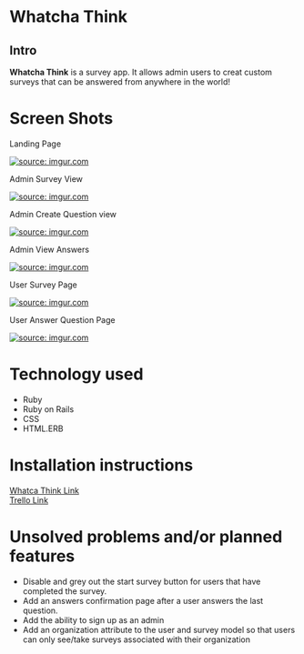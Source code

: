 <h1>Whatcha Think</h1>
<h2>Intro</h2>
<p><strong>Whatcha Think</strong> is a survey app. It allows admin users to creat custom surveys that can be answered from anywhere in the world!</p>
<h1>Screen Shots</h1>
<p>Landing Page</P>
<a href="https://imgur.com/Q9U9nYS"><img src="https://i.imgur.com/Q9U9nYS.png" title="source: imgur.com" /></a>
<p>Admin Survey View</p>
<a href="https://imgur.com/sDNSDVh"><img src="https://i.imgur.com/sDNSDVh.png" title="source: imgur.com" /></a>
<p>Admin Create Question view</p>
<a href="https://imgur.com/nJeBk3W"><img src="https://i.imgur.com/nJeBk3W.png" title="source: imgur.com" /></a>
<p>Admin View Answers</p>
<a href="https://imgur.com/IXXLXpm"><img src="https://i.imgur.com/IXXLXpm.png" title="source: imgur.com" /></a>
<p>User Survey Page</p>
<a href="https://imgur.com/WH741iM"><img src="https://i.imgur.com/WH741iM.png" title="source: imgur.com" /></a>
<p>User Answer Question Page</p>
<a href="https://imgur.com/zqP8dl9"><img src="https://i.imgur.com/zqP8dl9.png" title="source: imgur.com" /></a>
<h1>Technology used</h1>
<ul>
  <li>Ruby</li>
  <li>Ruby on Rails</li>
  <li>CSS</li>
  <li>HTML.ERB</li>
</ul>

<h1>Installation instructions</h1>
<a href="https://watchathink.herokuapp.com/">Whatca Think Link</a>
<br>
<a href="https://trello.com/b/qfST6Zg3/project-2-whatchathink">Trello Link</a>

<h1>Unsolved problems and/or planned features</h1>
  <ul>
    <li>Disable and grey out the start survey button for users that have completed the survey.</li>
    <li>Add an answers confirmation page after a user answers the last question.</li>
    <li>Add the ability to sign up as an admin</li>
    <li>Add an organization attribute to the user and survey model so that users can only see/take surveys associated with their organization</li>
  </ul>
